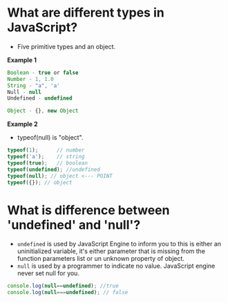 # What are different types in JavaScript?
- Five primitive types and an object.

**Example 1**
```js
Boolean - true or false
Number - 1, 1.0
String - "a", 'a'
Null - null
Undefined - undefined

Object - {}, new Object
```


**Example 2**
- typeof(null) is "object".

```js
typeof(1);      // number
typeof('a');    // string
typeof(true);   // boolean
typeof(undefined); //undefined
typeof(null); // object <--- POINT
typeof({}); // object
```

# What is difference between 'undefined' and 'null'?
- `undefined` is used by JavaScript Engine to inform you to this is either an uninitialized variable, it's either parameter that is missing from the function parameters list or un unknown property of object.
- `null` is used by a programmer to indicate no value. JavaScript engine never set null for you.


```js
console.log(null==undefined); //true
console.log(null===undefined); // false
```